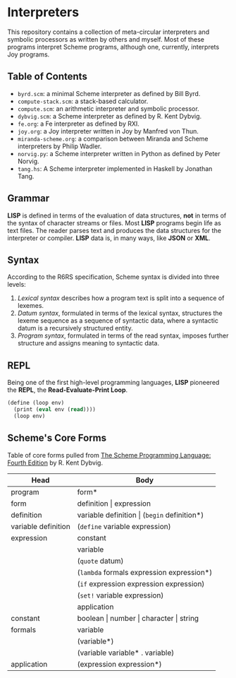 # Interpreters

This repository contains a collection of meta-circular interpreters and symbolic processors
as written by others and myself. Most of these programs interpret Scheme programs, although
one, currently, interprets Joy programs.

## Table of Contents

- `byrd.scm`: a minimal Scheme interpreter as defined by Bill Byrd.
- `compute-stack.scm`: a stack-based calculator.
- `compute.scm`: an arithmetic interpreter and symbolic processor.
- `dybvig.scm`: a Scheme interpreter as defined by R. Kent Dybvig.
- `fe.org`: a Fe interpreter as defined by RXI.
- `joy.org`: a Joy interpreter written in Joy by Manfred von Thun.
- `miranda-scheme.org`: a comparison between Miranda and Scheme interpreters by Philip Wadler.
- `norvig.py`: a Scheme interpreter written in Python as defined by Peter Norvig.
- `tang.hs`: A Scheme interpreter implemented in Haskell by Jonathan Tang.

## Grammar

**LISP** is defined in terms of the evaluation of data structures, **not** in terms of the syntax of character streams or files.
Most **LISP** programs begin life as text files. The reader parses text and produces the data structures for the interpreter or compiler. 
**LISP** data is, in many ways, like **JSON** or **XML**.

## Syntax

According to the R6RS specification, Scheme syntax is divided into three levels:

1. *Lexical syntax* describes how a program text is split into a sequence of lexemes.
2. *Datum syntax*, formulated in terms of the lexical syntax, structures the lexeme 
   sequence as a sequence of syntactic data, where a syntactic datum is a 
   recursively structured entity.
3. *Program syntax*, formulated in terms of the read syntax, imposes further 
   structure and assigns meaning to syntactic data.

## REPL

Being one of the first high-level programming languages, **LISP** pioneered the **REPL**, the **Read-Evaluate-Print Loop**.

```scheme
(define (loop env)
  (print (eval env (read))))
  (loop env)
```

## Scheme's Core Forms

Table of core forms pulled from [The Scheme Programming Language: Fourth Edition](https://www.scheme.com/tspl4/) by R. Kent Dybvig.

| Head                | Body        |
| ------------------- | ----------- |
| program             | form\* |
| form                | definition \| expression |
| definition          | variable definition \| (`begin` definition\*) |
| variable definition | (`define` variable expression) |
| expression          | constant |
|                     | variable |
|                     | (`quote` datum) |
|                     | (`lambda` formals expression expression\*) |
|                     | (`if` expression expression expression) |
|                     | (`set!` variable expression) |
|                     | application |
| constant            | boolean \| number \| character \| string |
| formals             | variable |
|                     | (variable\*) |
|                     | (variable variable\* . variable) |
| application         | (expression expression\*) |
